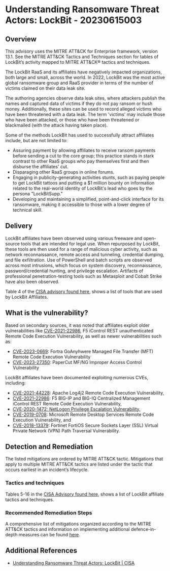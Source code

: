 # Understanding Ransomware Threat Actors: LockBit - 20230615003

## Overview

This advisory uses the MITRE ATT&CK for Enterprise framework, version 13.1. See the MITRE ATT&CK Tactics and Techniques section for tables of LockBit’s activity mapped to MITRE ATT&CK® tactics and techniques.

The LockBit RaaS and its affiliates have negatively impacted organizations, both large and small, across the world. In 2022, LockBit was the most active global ransomware group and RaaS provider in terms of the number of victims claimed on their data leak site.

The authoring agencies observe data leak sites, where attackers publish the names and captured data of victims if they do not pay ransom or hush money. Additionally, these sites can be used to record alleged victims who have been threatened with a data leak. The term 'victims' may include those who have been attacked, or those who have been threatened or blackmailed (with the attack having taken place).

Some of the methods LockBit has used to successfully attract affiliates include, but are not limited to:

- Assuring payment by allowing affiliates to receive ransom payments before sending a cut to the core group; this practice stands in stark contrast to other RaaS groups who pay themselves first and then disburse the affiliates' cut.
- Disparaging other RaaS groups in online forums.
- Engaging in publicity-generating activities stunts, such as paying people to get LockBit tattoos and putting a $1 million bounty on information related to the real-world identity of LockBit's lead who goes by the persona "LockBitSupp."
- Developing and maintaining a simplified, point-and-click interface for its ransomware, making it accessible to those with a lower degree of technical skill.

## Delivery

LockBit affiliates have been observed using various freeware and open-source tools that are intended for legal use. When repurposed by LockBit, these tools are then used for a range of malicious cyber activity, such as network reconnaissance, remote access and tunneling, credential dumping, and file exfiltration. Use of PowerShell and batch scripts are observed across most intrusions, which focus on system discovery, reconnaissance, password/credential hunting, and privilege escalation. Artifacts of professional penetration-testing tools such as Metasploit and Cobalt Strike have also been observed.

Table 4 of the [CISA advisory found here](https://www.cisa.gov/news-events/cybersecurity-advisories/aa23-165a), shows a list of tools that are used by LockBit Affiliates.

## What is the vulnerability?

Based on secondary sources, it was noted that affiliates exploit older vulnerabilities like [CVE-2021-22986](https://nvd.nist.gov/vuln/detail/CVE-2021-22986), F5 iControl REST unauthenticated Remote Code Execution Vulnerability, as well as newer vulnerabilities such as:

- [CVE-2023-0669](https://nvd.nist.gov/vuln/detail/CVE-2023-0669): Fortra GoAnyhwere Managed File Transfer (MFT) Remote Code Execution Vulnerability
- [CVE-2023-27350](https://nvd.nist.gov/vuln/detail/CVE-2023-27350): PaperCut MF/NG Improper Access Control Vulnerability

LockBit affiliates have been documented exploiting numerous CVEs, including:

- [CVE-2021-44228](https://nvd.nist.gov/vuln/detail/CVE-2021-44228): Apache Log4j2 Remote Code Execution Vulnerability,
- [CVE-2021-22986](https://nvd.nist.gov/vuln/detail/CVE-2021-22986): F5 BIG-IP and BIG-IQ Centralized Management iControl REST Remote Code Execution Vulnerability,
- [CVE-2020-1472: NetLogon Privilege Escalation Vulnerability,](https://nvd.nist.gov/vuln/detail/CVE-2020-1472)
- [CVE-2019-0708](https://nvd.nist.gov/vuln/detail/CVE-2019-0708): Microsoft Remote Desktop Services Remote Code Execution Vulnerability, and
- [CVE-2018-13379](https://nvd.nist.gov/vuln/detail/CVE-2018-13379): Fortinet FortiOS Secure Sockets Layer (SSL) Virtual Private Network (VPN) Path Traversal Vulnerability.

## Detection and Remediation

The listed mitigations are ordered by MITRE ATT&CK tactic. Mitigations that apply to multiple MITRE ATT&CK tactics are listed under the tactic that occurs earliest in an incident’s lifecycle.

### Tactics and techniques

Tables 5-16 in the [CISA Advisory found here](https://www.cisa.gov/news-events/cybersecurity-advisories/aa23-165a), shows a list of LockBit affiliate tactics and techniques.

### Recommended Remediation Steps

A comprehensive list of mitigations organized according to the MITRE ATT&CK tactics and information on implementing additional defence-in-depth measures can be found [here](https://www.cisa.gov/news-events/cybersecurity-advisories/aa23-165a).

## Additional References

- [Understanding Ransomware Threat Actors: LockBit | CISA](https://www.cisa.gov/news-events/cybersecurity-advisories/aa23-165a)
